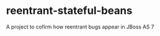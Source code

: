 reentrant-stateful-beans
========================

A project to cofirm how reentrant bugs appear in JBoss AS 7